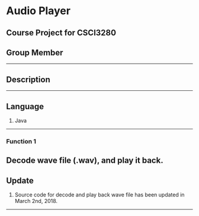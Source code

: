 # Audio Player
Course Project for CSCI3280
---
## Group Member
---
## Description
---
## Language
1. Java
---
### Function 1
Decode wave file (.wav), and play it back.
---
## Update
1. Source code for decode and play back wave file has been updated in March 2nd, 2018.
---
